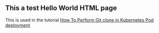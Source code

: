 ## This a test Hello World HTML page

This is used in the tutorial [How To Perform Git clone in Kubernetes Pod deployment
](https://computingforgeeks.com/perform-git-clone-in-kubernetes-pod-deployment/)
